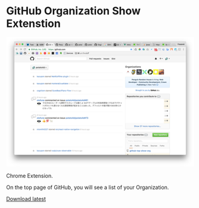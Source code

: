 # GitHub Organization Show Extenstion

![Image](./screenshot.png)

Chrome Extension.

On the top page of GitHub, you will see a list of your Organization.

[Download latest](https://github.com/potato4d/github-top-show-org/releases/download/0.1/github-top-show-org.crx)
